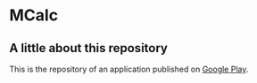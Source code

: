 # MCalc

## A little about this repository
This is the repository of an application published on [Google Play](https://play.google.com/store/apps/details?id=com.maxsavteam.newmcalc2).

